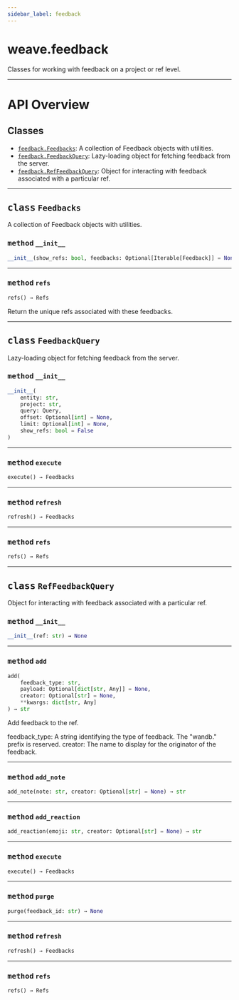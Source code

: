 ```yaml
---
sidebar_label: feedback
---
```

    

# weave.feedback

Classes for working with feedback on a project or ref level.

---


# API Overview



## Classes

- [`feedback.Feedbacks`](#class-feedbacks): A collection of Feedback objects with utilities.
- [`feedback.FeedbackQuery`](#class-feedbackquery): Lazy-loading object for fetching feedback from the server.
- [`feedback.RefFeedbackQuery`](#class-reffeedbackquery): Object for interacting with feedback associated with a particular ref.




---


## <kbd>class</kbd> `Feedbacks`
A collection of Feedback objects with utilities. 

### <kbd>method</kbd> `__init__`

```python
__init__(show_refs: bool, feedbacks: Optional[Iterable[Feedback]] = None) → None
```








---

### <kbd>method</kbd> `refs`

```python
refs() → Refs
```

Return the unique refs associated with these feedbacks. 


---

## <kbd>class</kbd> `FeedbackQuery`
Lazy-loading object for fetching feedback from the server. 

### <kbd>method</kbd> `__init__`

```python
__init__(
    entity: str,
    project: str,
    query: Query,
    offset: Optional[int] = None,
    limit: Optional[int] = None,
    show_refs: bool = False
)
```








---

### <kbd>method</kbd> `execute`

```python
execute() → Feedbacks
```





---

### <kbd>method</kbd> `refresh`

```python
refresh() → Feedbacks
```





---

### <kbd>method</kbd> `refs`

```python
refs() → Refs
```






---

## <kbd>class</kbd> `RefFeedbackQuery`
Object for interacting with feedback associated with a particular ref. 

### <kbd>method</kbd> `__init__`

```python
__init__(ref: str) → None
```








---

### <kbd>method</kbd> `add`

```python
add(
    feedback_type: str,
    payload: Optional[dict[str, Any]] = None,
    creator: Optional[str] = None,
    **kwargs: dict[str, Any]
) → str
```

Add feedback to the ref. 

feedback_type: A string identifying the type of feedback. The "wandb." prefix is reserved. creator: The name to display for the originator of the feedback. 

---

### <kbd>method</kbd> `add_note`

```python
add_note(note: str, creator: Optional[str] = None) → str
```





---

### <kbd>method</kbd> `add_reaction`

```python
add_reaction(emoji: str, creator: Optional[str] = None) → str
```





---

### <kbd>method</kbd> `execute`

```python
execute() → Feedbacks
```





---

### <kbd>method</kbd> `purge`

```python
purge(feedback_id: str) → None
```





---

### <kbd>method</kbd> `refresh`

```python
refresh() → Feedbacks
```





---

### <kbd>method</kbd> `refs`

```python
refs() → Refs
```





